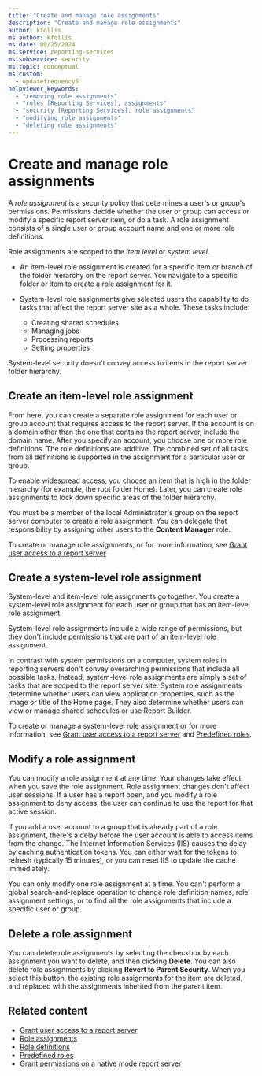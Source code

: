 ```yaml
---
title: "Create and manage role assignments"
description: "Create and manage role assignments"
author: kfollis
ms.author: kfollis
ms.date: 09/25/2024
ms.service: reporting-services
ms.subservice: security
ms.topic: conceptual
ms.custom:
  - updatefrequency5
helpviewer_keywords:
  - "removing role assignments"
  - "roles [Reporting Services], assignments"
  - "security [Reporting Services], role assignments"
  - "modifying role assignments"
  - "deleting role assignments"
---
```

# Create and manage role assignments

A *role assignment* is a security policy that determines a user's or group's permissions. Permissions decide whether the user or group can access or modify a specific report server item, or do a task. A role assignment consists of a single user or group account name and one or more role definitions.

Role assignments are scoped to the *item level* or *system level*.

- An item-level role assignment is created for a specific item or branch of the folder hierarchy on the report server. You navigate to a specific folder or item to create a role assignment for it.

- System-level role assignments give selected users the capability to do tasks that affect the report server site as a whole. These tasks include:
  - Creating shared schedules
  - Managing jobs
  - Processing reports
  - Setting properties

System-level security doesn't convey access to items in the report server folder hierarchy.

## Create an item-level role assignment

From here, you can create a separate role assignment for each user or group account that requires access to the report server. If the account is on a domain other than the one that contains the report server, include the domain name. After you specify an account, you choose one or more role definitions. The role definitions are additive. The combined set of all tasks from all definitions is supported in the assignment for a particular user or group.

To enable widespread access, you choose an item that is high in the folder hierarchy (for example, the root folder Home). Later, you can create role assignments to lock down specific areas of the folder hierarchy.

You must be a member of the local Administrator's group on the report server computer to create a role assignment. You can delegate that responsibility by assigning other users to the **Content Manager** role.

To create or manage role assignments, or for more information, see [Grant user access to a report server](../../reporting-services/security/grant-user-access-to-a-report-server.md)
  
## Create a system-level role assignment

System-level and item-level role assignments go together. You create a system-level role assignment for each user or group that has an item-level role assignment.

System-level role assignments include a wide range of permissions, but they don't include permissions that are part of an item-level role assignment.

In contrast with system permissions on a computer, system roles in reporting servers don't convey overarching permissions that include all possible tasks. Instead, system-level role assignments are simply a set of tasks that are scoped to the report server site. System role assignments determine whether users can view application properties, such as the image or title of the Home page. They also determine whether users can view or manage shared schedules or use Report Builder.

To create or manage a system-level role assignment or for more information, see [Grant user access to a report server](../../reporting-services/security/grant-user-access-to-a-report-server.md) and [Predefined roles](../../reporting-services/security/role-definitions-predefined-roles.md).  

## Modify a role assignment

You can modify a role assignment at any time. Your changes take effect when you save the role assignment. Role assignment changes don't affect user sessions. If a user has a report open, and you modify a role assignment to deny access, the user can continue to use the report for that active session.

If you add a user account to a group that is already part of a role assignment, there's a delay before the user account is able to access items from the change. The Internet Information Services (IIS) causes the delay by caching authentication tokens. You can either wait for the tokens to refresh (typically 15 minutes), or you can reset IIS to update the cache immediately.

You can only modify one role assignment at a time. You can't perform a global search-and-replace operation to change role definition names, role assignment settings, or to find all the role assignments that include a specific user or group.

## Delete a role assignment

You can delete role assignments by selecting the checkbox by each assignment you want to delete, and then clicking **Delete**. You can also delete role assignments by clicking **Revert to Parent Security**. When you select this button, the existing role assignments for the item are deleted, and replaced with the assignments inherited from the parent item.

## Related content

- [Grant user access to a report server](../../reporting-services/security/grant-user-access-to-a-report-server.md)
- [Role assignments](../../reporting-services/security/role-assignments.md)
- [Role definitions](../../reporting-services/security/role-definitions.md)
- [Predefined roles](../../reporting-services/security/role-definitions-predefined-roles.md)
- [Grant permissions on a native mode report server](../../reporting-services/security/granting-permissions-on-a-native-mode-report-server.md)
